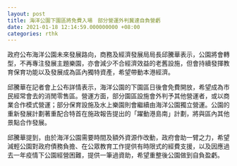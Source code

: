 ```yaml
---
layout: post
title: 海洋公園下園區將免費入場　部分營運外判冀達自負營虧
date: 2021-01-18 12:14:59.000000000 +08:00
categories: rthk
---
```


政府公布海洋公園未來發展路向，商務及經濟發展局局長邱騰華表示，公園將會轉型，不再專注發展主題樂園，亦會減少不合經濟效益的老舊設施，但會持續發揮教育保育功能以及發展成為區內獨特資產，希望帶動本港經濟。

邱騰華在記者會上公布詳情表示，海洋公園的下園區日後會免費開放，希望成為市民經常會去的消閒零售區。營運方面，部分園區設施會外判予其他營運者，或以商業合作模式營運；部分保育設施及水上樂園則會繼續由海洋公園獨立營運。公園的重新發展計劃著重配合特首在施政報告提出的「躍動港島南」計劃，將與區內其他景點合作發展。

邱騰華提到，由於海洋公園需要時間及額外資源作改動，政府會助一臂之力，希望減輕公園對政府債務負擔、在公眾教育工作提供有時限式的經費支援，以及因應過去一年疫情下公園經營困難，提供一筆過資助，希望重整後公園做到自負盈虧。
